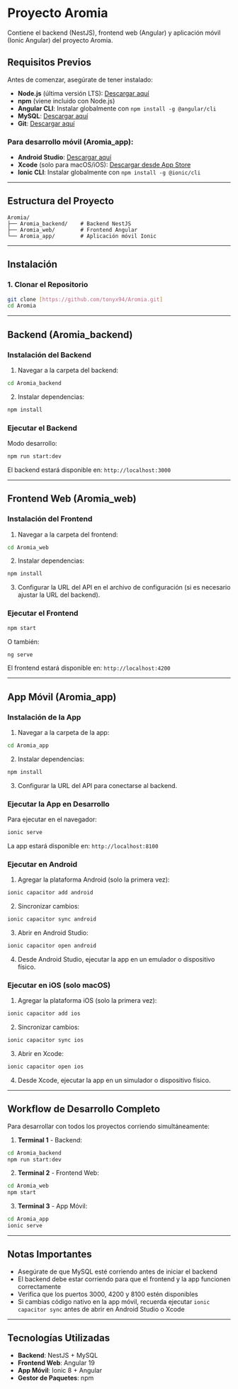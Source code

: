 # Proyecto Aromia

Contiene el backend (NestJS), frontend web (Angular) y aplicación móvil (Ionic Angular) del proyecto Aromia.

## Requisitos Previos

Antes de comenzar, asegúrate de tener instalado:

- **Node.js** (última versión LTS): [Descargar aquí](https://nodejs.org/)
- **npm** (viene incluido con Node.js)
- **Angular CLI**: Instalar globalmente con `npm install -g @angular/cli`
- **MySQL**: [Descargar aquí](https://www.mysql.com/downloads/)
- **Git**: [Descargar aquí](https://git-scm.com/)

### Para desarrollo móvil (Aromia_app):
- **Android Studio**: [Descargar aquí](https://developer.android.com/studio)
- **Xcode** (solo para macOS/iOS): [Descargar desde App Store](https://apps.apple.com/us/app/xcode/id497799835)
- **Ionic CLI**: Instalar globalmente con `npm install -g @ionic/cli`

---

## Estructura del Proyecto

```
Aromia/
├── Aromia_backend/    # Backend NestJS
├── Aromia_web/        # Frontend Angular
└── Aromia_app/        # Aplicación móvil Ionic
```

---

## Instalación

### 1. Clonar el Repositorio

```bash
git clone [https://github.com/tonyx94/Aromia.git]
cd Aromia
```

---

## Backend (Aromia_backend)

### Instalación del Backend

1. Navegar a la carpeta del backend:
```bash
cd Aromia_backend
```

2. Instalar dependencias:
```bash
npm install
```

### Ejecutar el Backend

Modo desarrollo:
```bash
npm run start:dev
```

El backend estará disponible en: `http://localhost:3000`

---

## Frontend Web (Aromia_web)

### Instalación del Frontend

1. Navegar a la carpeta del frontend:
```bash
cd Aromia_web
```

2. Instalar dependencias:
```bash
npm install
```

3. Configurar la URL del API en el archivo de configuración (si es necesario ajustar la URL del backend).

### Ejecutar el Frontend

```bash
npm start
```

O también:
```bash
ng serve
```

El frontend estará disponible en: `http://localhost:4200`

---

## App Móvil (Aromia_app)

### Instalación de la App

1. Navegar a la carpeta de la app:
```bash
cd Aromia_app
```

2. Instalar dependencias:
```bash
npm install
```

3. Configurar la URL del API para conectarse al backend.

### Ejecutar la App en Desarrollo

Para ejecutar en el navegador:
```bash
ionic serve
```

La app estará disponible en: `http://localhost:8100`

### Ejecutar en Android

1. Agregar la plataforma Android (solo la primera vez):
```bash
ionic capacitor add android
```

2. Sincronizar cambios:
```bash
ionic capacitor sync android
```

3. Abrir en Android Studio:
```bash
ionic capacitor open android
```

4. Desde Android Studio, ejecutar la app en un emulador o dispositivo físico.

### Ejecutar en iOS (solo macOS)

1. Agregar la plataforma iOS (solo la primera vez):
```bash
ionic capacitor add ios
```

2. Sincronizar cambios:
```bash
ionic capacitor sync ios
```

3. Abrir en Xcode:
```bash
ionic capacitor open ios
```

4. Desde Xcode, ejecutar la app en un simulador o dispositivo físico.

---

## Workflow de Desarrollo Completo

Para desarrollar con todos los proyectos corriendo simultáneamente:

1. **Terminal 1** - Backend:
```bash
cd Aromia_backend
npm run start:dev
```

2. **Terminal 2** - Frontend Web:
```bash
cd Aromia_web
npm start
```

3. **Terminal 3** - App Móvil:
```bash
cd Aromia_app
ionic serve
```

---

## Notas Importantes

- Asegúrate de que MySQL esté corriendo antes de iniciar el backend
- El backend debe estar corriendo para que el frontend y la app funcionen correctamente
- Verifica que los puertos 3000, 4200 y 8100 estén disponibles
- Si cambias código nativo en la app móvil, recuerda ejecutar `ionic capacitor sync` antes de abrir en Android Studio o Xcode

---


## Tecnologías Utilizadas

- **Backend**: NestJS + MySQL
- **Frontend Web**: Angular 19
- **App Móvil**: Ionic 8 + Angular
- **Gestor de Paquetes**: npm